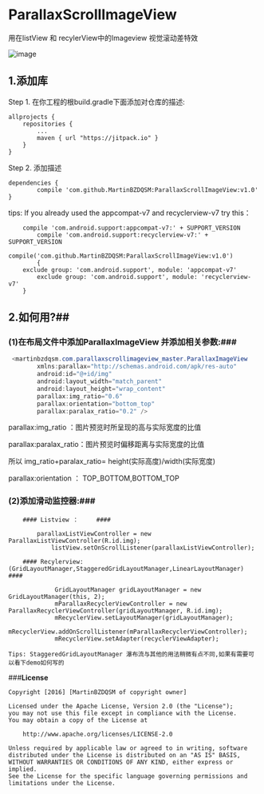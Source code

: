 # ParallaxScrollImageView
用在listView 和 recylerView中的Imageview 视觉滚动差特效

![image](https://github.com/MartinBZDQSM/ParallaxScrollImageView/blob/master/app/src/main/res/raw/pre.gif)


## 1.添加库 ##
Step 1. 在你工程的根build.gradle下面添加对仓库的描述:

	allprojects {
		repositories {
			...
			maven { url "https://jitpack.io" }
		}
	}
Step 2. 添加描述

	dependencies {
	        compile 'com.github.MartinBZDQSM:ParallaxScrollImageView:v1.0'
	}
   tips: If you already used the appcompat-v7 and recyclerview-v7 try this：

		compile 'com.android.support:appcompat-v7:' + SUPPORT_VERSION
    		compile 'com.android.support:recyclerview-v7:' + SUPPORT_VERSION
    		compile('com.github.MartinBZDQSM:ParallaxScrollImageView:v1.0')
    		{
		exclude group: 'com.android.support', module: 'appcompat-v7'
        	exclude group: 'com.android.support', module: 'recyclerview-v7'
		}

	
## 2.如何用?##

### (1)在布局文件中添加ParallaxImageView 并添加相关参数:###
```java
 <martinbzdqsm.com.parallaxscrollimageview_master.ParallaxImageView
        xmlns:parallax="http://schemas.android.com/apk/res-auto"
        android:id="@+id/img"
        android:layout_width="match_parent"
        android:layout_height="wrap_content"
        parallax:img_ratio="0.6"   
        parallax:orientation="bottom_top"
        parallax:paralax_ratio="0.2" />
```

parallax:img_ratio ：图片预览时所呈现的高与实际宽度的比值

parallax:paralax_ratio：图片预览时偏移距离与实际宽度的比值

所以 img_ratio+paralax_ratio= height(实际高度)/width(实际宽度)

parallax:orientation ：      TOP_BOTTOM,BOTTOM_TOP

### (2)添加滑动监控器:###
		#### Listview ：     ####

			parallaxListViewController = new ParallaxListViewController(R.id.img);
        		listView.setOnScrollListener(parallaxListViewController);
		
		#### Recylerview:(GridLayoutManager,StaggeredGridLayoutManager,LinearLayoutManager) ####
		
		         GridLayoutManager gridLayoutManager = new GridLayoutManager(this, 2);
        		 mParallaxRecyclerViewController = new ParallaxRecyclerViewController(gridLayoutManager, R.id.img);
        		 mRecyclerView.setLayoutManager(gridLayoutManager);
        		 mRecyclerView.addOnScrollListener(mParallaxRecyclerViewController);
        		 mRecyclerView.setAdapter(recyclerViewAdapter);
        		 
    Tips: StaggeredGridLayoutManager 瀑布流与其他的用法稍微有点不同,如果有需要可以看下demo如何写的	 
    
###**License**

```license
Copyright [2016] [MartinBZDQSM of copyright owner]

Licensed under the Apache License, Version 2.0 (the "License");
you may not use this file except in compliance with the License.
You may obtain a copy of the License at

    http://www.apache.org/licenses/LICENSE-2.0

Unless required by applicable law or agreed to in writing, software
distributed under the License is distributed on an "AS IS" BASIS,
WITHOUT WARRANTIES OR CONDITIONS OF ANY KIND, either express or implied.
See the License for the specific language governing permissions and
limitations under the License.
```

